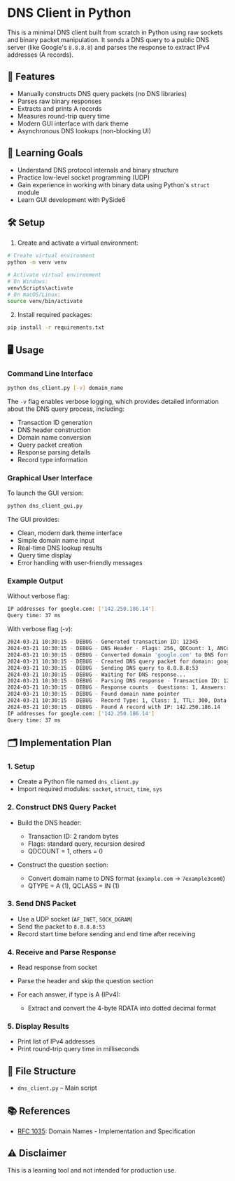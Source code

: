 # DNS Client in Python

This is a minimal DNS client built from scratch in Python using raw sockets and binary packet manipulation. It sends a DNS query to a public DNS server (like Google's `8.8.8.8`) and parses the response to extract IPv4 addresses (A records).

## 🚀 Features

* Manually constructs DNS query packets (no DNS libraries)
* Parses raw binary responses
* Extracts and prints A records
* Measures round-trip query time
* Modern GUI interface with dark theme
* Asynchronous DNS lookups (non-blocking UI)

## 🧠 Learning Goals

* Understand DNS protocol internals and binary structure
* Practice low-level socket programming (UDP)
* Gain experience in working with binary data using Python's `struct` module
* Learn GUI development with PySide6

## 🛠 Setup

1. Create and activate a virtual environment:
```bash
# Create virtual environment
python -m venv venv

# Activate virtual environment
# On Windows:
venv\Scripts\activate
# On macOS/Linux:
source venv/bin/activate
```

2. Install required packages:
```bash
pip install -r requirements.txt
```

## 🖥️ Usage

### Command Line Interface

```bash
python dns_client.py [-v] domain_name
```

The `-v` flag enables verbose logging, which provides detailed information about the DNS query process, including:
* Transaction ID generation
* DNS header construction
* Domain name conversion
* Query packet creation
* Response parsing details
* Record type information

### Graphical User Interface

To launch the GUI version:
```bash
python dns_client_gui.py
```

The GUI provides:
* Clean, modern dark theme interface
* Simple domain name input
* Real-time DNS lookup results
* Query time display
* Error handling with user-friendly messages

### Example Output

Without verbose flag:
```bash
IP addresses for google.com: ['142.250.186.14']
Query time: 37 ms
```

With verbose flag (-v):
```bash
2024-03-21 10:30:15 - DEBUG - Generated transaction ID: 12345
2024-03-21 10:30:15 - DEBUG - DNS Header - Flags: 256, QDCount: 1, ANCount: 0
2024-03-21 10:30:15 - DEBUG - Converted domain 'google.com' to DNS format: b'\x06google\x03com\x00'
2024-03-21 10:30:15 - DEBUG - Created DNS query packet for domain: google.com
2024-03-21 10:30:15 - DEBUG - Sending DNS query to 8.8.8.8:53
2024-03-21 10:30:15 - DEBUG - Waiting for DNS response...
2024-03-21 10:30:15 - DEBUG - Parsing DNS response - Transaction ID: 12345
2024-03-21 10:30:15 - DEBUG - Response counts - Questions: 1, Answers: 1, Authority: 0, Additional: 0
2024-03-21 10:30:15 - DEBUG - Found domain name pointer
2024-03-21 10:30:15 - DEBUG - Record Type: 1, Class: 1, TTL: 300, Data Length: 4
2024-03-21 10:30:15 - DEBUG - Found A record with IP: 142.250.186.14
IP addresses for google.com: ['142.250.186.14']
Query time: 37 ms
```

## 🗂 Implementation Plan

### 1. Setup

* Create a Python file named `dns_client.py`
* Import required modules: `socket`, `struct`, `time`, `sys`

### 2. Construct DNS Query Packet

* Build the DNS header:

  * Transaction ID: 2 random bytes
  * Flags: standard query, recursion desired
  * QDCOUNT = 1, others = 0
* Construct the question section:

  * Convert domain name to DNS format (`example.com` → `7example3com0`)
  * QTYPE = A (1), QCLASS = IN (1)

### 3. Send DNS Packet

* Use a UDP socket (`AF_INET`, `SOCK_DGRAM`)
* Send the packet to `8.8.8.8:53`
* Record start time before sending and end time after receiving

### 4. Receive and Parse Response

* Read response from socket
* Parse the header and skip the question section
* For each answer, if type is A (IPv4):

  * Extract and convert the 4-byte RDATA into dotted decimal format

### 5. Display Results

* Print list of IPv4 addresses
* Print round-trip query time in milliseconds

## 📁 File Structure

* `dns_client.py` – Main script

## 📚 References

* [RFC 1035](https://datatracker.ietf.org/doc/html/rfc1035): Domain Names - Implementation and Specification

## ⚠️ Disclaimer

This is a learning tool and not intended for production use.

